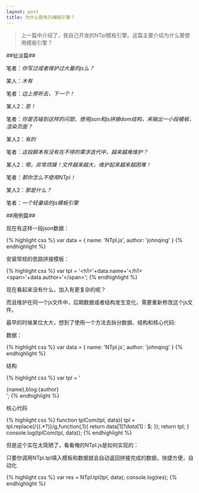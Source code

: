 ```yaml
---
layout: post
title: 为什么使用JS模板引擎？
---
```


> 上一篇中介绍了，我自己开发的NTpl模板引擎。这篇主要介绍为什么要使用模板引擎？

##扯淡篇##

笔者：*你写过或者维护过大量的js么？*

某人：*木有*

笔者：*边上旁听去，下一个！*

某人2：*恩！*

笔者：*你是否碰到这样的问题，使用json和js拼接dom结构，来输出一小段模板，渲染页面？*

某人2：*有的*

笔者：*这段脚本有没有在不停的需求迭代中，越来越难维护？*

某人2：*嗯，非常烦躁！文件越来越大，维护起来越来越困难！*

笔者：*那你怎么不使用NTpl！*

某人2：*那是什么？*

笔者：*一个轻量级的js模板引擎*

##用例篇##

现在有这样一段json数据：

{% highlight css %}
var data = {
    name: 'NTpl.js',
    author: 'johnqing'
}
{% endhighlight %}

安装常规的思路拼接模板：

{% highlight css %}
var tpl = '&lt;h1&gt;'+data.name+'&lt;/h1&gt;&lt;span&gt;'+data.author+'&lt;/span&gt;';
{% endhighlight %}

现在看起来没有什么，加入有更复杂的呢？

而且维护在同一个js文件中，后期数据或者结构发生变化，需要重新修改这个js文件。

最早的时候某位大大，想到了使用一个方法去拆分数据、结构和核心代码:

数据：

{% highlight css %}
var data = {
    name: 'NTpl.js',
    author: 'johnqing'
}
{% endhighlight %}

结构

{% highlight css %}
var tpl = '<div>{name},blog:{author}</div>';
{% endhighlight %}

核心代码

{% highlight css %}
function tplCom(tpl, data){
    tpl = tpl.replace(/{(.*?)}/g,function($,$1){
        return data[$1] ? data[$1] : $;
    });
    return tpl;
}
console.log(tplCom(tpl, data));
{% endhighlight %}

但是这个实在太简陋了，看看俺的NTpl.js是如何实现的：

只要你调用NTpl.tpl填入模板和数据就会自动返回拼接完成的数据，快捷方便，自动化

{% highlight css %}
var res = NTpl.tpl(tpl, data);
console.log(res);
{% endhighlight %}
